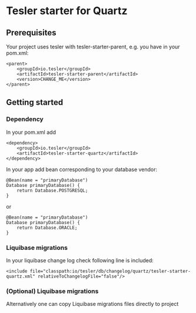 # Tesler starter for Quartz

## Prerequisites
Your project uses tesler with tesler-starter-parent, e.g. you have in your pom.xml:
```
<parent>
    <groupId>io.tesler</groupId>
    <artifactId>tesler-starter-parent</artifactId>
    <version>CHANGE_ME</version>
</parent>
```

## Getting started
### Dependency
In your pom.xml add
```
<dependency>
    <groupId>io.tesler</groupId>
    <artifactId>tesler-starter-quartz</artifactId>
</dependency>
```
In your app add bean corresponding to your database vendor:
```
@Bean(name = "primaryDatabase")
Database primaryDatabase() {
	return Database.POSTGRESQL;
}
```
or 
```
@Bean(name = "primaryDatabase")
Database primaryDatabase() {
	return Database.ORACLE;
}
```
### Liquibase migrations

In your liquibase change log check following line is included:

```
<include file="classpath:io/tesler/db/changelog/quartz/tesler-starter-quartz.xml" relativeToChangelogFile="false"/>
```

### (Optional) Liquibase migrations
Alternatively one can copy Liquibase migrations files directly to project

